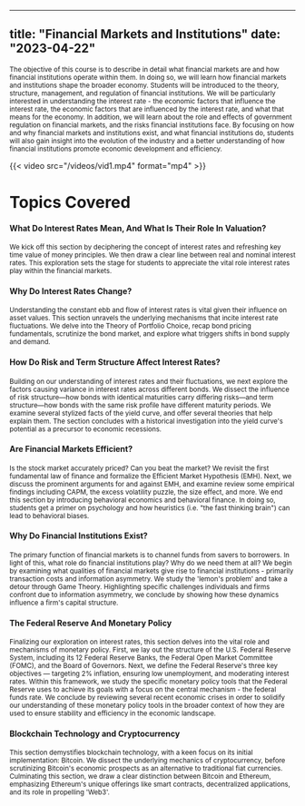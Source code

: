 

---
title: "Financial Markets and Institutions"
date: "2023-04-22"
---

<small>
The objective of this course is to describe in detail what financial markets are and how financial institutions operate within them. In doing so, we will learn how financial markets and institutions shape the broader economy. Students will be introduced to the theory, structure, management, and regulation of financial institutions. We will be particularly interested in understanding the interest rate - the economic factors that influence the interest rate, the economic factors that are influenced by the interest rate, and what that means for the economy. In addition, we will learn about the role and effects of government regulation on financial markets, and the risks financial institutions face. By focusing on how and why financial markets and institutions exist, and what financial institutions do, students will also gain insight into the evolution of the industry and a better understanding of how financial institutions promote economic development and efficiency.
</small>


{{< video src="/videos/vid1.mp4" format="mp4" >}}


# Topics Covered

#### What Do Interest Rates Mean, And What Is Their Role In Valuation?

<small>
We kick off this section by deciphering the concept of interest rates and refreshing key time value of money principles. We then draw a clear line between real and nominal interest rates. This exploration sets the stage for students to appreciate the vital role interest rates play within the financial markets.
</small>

#### Why Do Interest Rates Change?

<small>
Understanding the constant ebb and flow of interest rates is vital given their influence on asset values. This section unravels the underlying mechanisms that incite interest rate fluctuations. We delve into the Theory of Portfolio Choice, recap bond pricing fundamentals, scrutinize the bond market, and explore what triggers shifts in bond supply and demand.
</small>

#### How Do Risk and Term Structure Affect Interest Rates?

<small>
Building on our understanding of interest rates and their fluctuations, we next explore the factors causing variance in interest rates across different bonds. We dissect the influence of risk structure—how bonds with identical maturities carry differing risks—and term structure—how bonds with the same risk profile have different maturity periods. We examine several stylized facts of the yield curve, and offer several theories that help explain them. The section concludes with a historical investigation into the yield curve's potential as a precursor to economic recessions.
</small>

#### Are Financial Markets Efficient?

<small>
Is the stock market accurately priced? Can you beat the market? We revisit the first fundamental law of finance and formalize the Efficient Market Hypothesis (EMH). Next, we discuss the prominent arguments for and against EMH, and examine review some empirical findings including CAPM, the excess volatility puzzle, the size effect, and more. We end this section by introducing behavioral economics and behavioral finance. In doing so, students get a primer on psychology and how heuristics (i.e. "the fast thinking brain") can lead to behavioral biases. 
</small>

#### Why Do Financial Institutions Exist?

<small> 
The primary function of financial markets is to channel funds from savers to borrowers. In light of this, what role do financial institutions play? Why do we need them at all? We begin by examining what qualities of financial markets give rise to financial institutions - primarily transaction costs and information asymmetry. We study the 'lemon's problem' and take a detour through Game Theory. Highlighting specific challenges individuals and firms confront due to information asymmetry, we conclude by showing how these dynamics influence a firm's capital structure.
</small>

#### The Federal Reserve And Monetary Policy

<small>
Finalizing our exploration on interest rates, this section delves into the vital role and mechanisms of monetary policy. First, we lay out the structure of the U.S. Federal Reserve System, including its 12 Federal Reserve Banks, the Federal Open Market Committee (FOMC), and the Board of Governors. Next, we define the Federal Reserve's three key objectives — targeting 2% inflation, ensuring low unemployment, and moderating interest rates. Within this framework, we study the specific monetary policy tools that the Federal Reserve uses to achieve its goals with a focus on the central mechanism - the federal funds rate. We conclude by reviewing several recent economic crises in order to solidify our understanding of these monetary policy tools in the broader context of how they are used to ensure stability and efficiency in the economic landscape.
</small>

#### Blockchain Technology and Cryptocurrency

<small>
This section demystifies blockchain technology, with a keen focus on its initial implementation: Bitcoin. We dissect the underlying mechanics of cryptocurrency, before scrutinizing Bitcoin's economic prospects as an alternative to traditional fiat currencies. Culminating this section, we draw a clear distinction between Bitcoin and Ethereum, emphasizing Ethereum's unique offerings like smart contracts, decentralized applications, and its role in propelling 'Web3'. 
</small>

